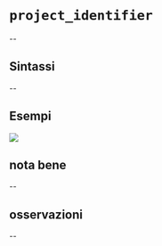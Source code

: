 # `project_identifier`

--

## Sintassi

--

## Esempi

![](/img/variabili/project_identifier/project_identifier1.png)

## nota bene

--

## osservazioni

--